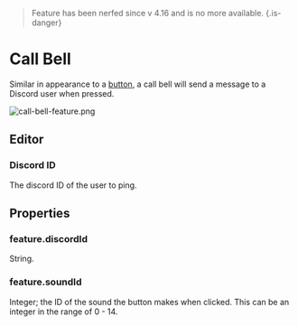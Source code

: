 > Feature has been nerfed since v 4.16 and is no more available.
{.is-danger}


# Call Bell

Similar in appearance to a [button](/docs/features/button), a call bell will send a message to a Discord user when pressed.

![call-bell-feature.png](/call-bell-feature.png)

## Editor

### Discord ID

The discord ID of the user to ping.

## Properties

### feature.discordId

String.

### feature.soundId

Integer; the ID of the sound the button makes when clicked. This can be an integer in the range of 0 - 14.